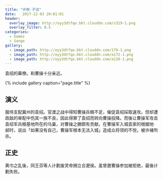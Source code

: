 ```yaml
---
title: "许攸·子远"
date:   2017-12-03 20:01:01
header:
  overlay_image: http://oyy3dtfqo.bkt.clouddn.com/s319-1.png
  overlay_filter: 0.5
categories:
  - Games
  - Sango
gallery:
  - image_path: http://oyy3dtfqo.bkt.clouddn.com/178-1.png
  - image_path: http://oyy3dtfqo.bkt.clouddn.com/a172-1.png
  - image_path: http://oyy3dtfqo.bkt.clouddn.com/a126-1.png
---
```


袁绍的幕僚。和曹操十分亲近。

{% include gallery caption="page.title" %}

## 演义

服侍支配冀州的袁绍。官渡之战中得知曹操兵粮不足，催促袁绍採取速攻。但却遭政敌的审配中伤其一族不良，因此得罪了袁绍而转向曹操投降。而後让曹操军攻击袁绍军兵粮基地所在的乌巢，对曹操之勝颇有贡献。在曹操军入城袁家的根据地·邺时，说出「如果没有自己，曹操军根本无法入城」造成众将领的不悦，被许褚所杀。

## 正史

黄巾之乱後，同王芬等人计劃废灵帝拥立合淝侯。虽曾邀曹操参加被拒绝，最後计劃失败。